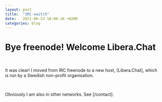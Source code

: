 ```yaml
---
layout: post
title:  "IRC-switch"
date:   2021-06-23 18:06:10 +0200
categories: blog 
---
```

# Bye freenode! Welcome Libera.Chat 
<p>&nbsp;</p>
It was clear!
I moved from IRC freenode to a new host, [Libera.Chat], 
which is run by a Swedish non-profit organisation.  
<p>&nbsp;</p>
Obviously I am also in other networks. See [/contact].

[Libera.Chat]: https://libera.chat/
[/contact]: https://aicsx.github.io/ax/contact

